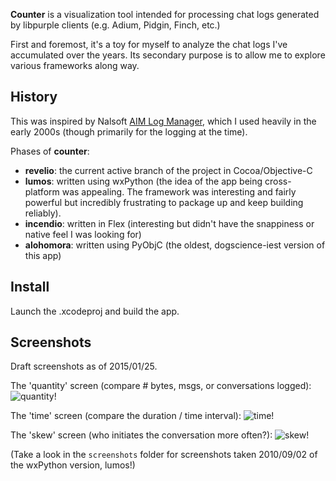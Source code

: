 **Counter** is a visualization tool intended for processing chat logs generated by libpurple clients (e.g. Adium, Pidgin, Finch, etc.)

First and foremost, it's a toy for myself to analyze the chat logs I've accumulated over the years. Its secondary purpose is to allow me to explore various frameworks along way.

## History

This was inspired by Nalsoft [AIM Log Manager](http://www.nalsoft.com/?page=welcome), which I used heavily in the early 2000s (though primarily for the logging at the time).

Phases of **counter**:

* **revelio**: the current active branch of the project in Cocoa/Objective-C
* **lumos**: written using wxPython (the idea of the app being cross-platform was appealing. The framework was interesting and fairly powerful but incredibly frustrating to package up and keep building reliably).
* **incendio**: written in Flex (interesting but didn't have the snappiness or native feel I was looking for)
* **alohomora**: written using PyObjC (the oldest, dogscience-iest version of this app)

## Install

Launch the .xcodeproj and build the app.

## Screenshots

Draft screenshots as of 2015/01/25.

The 'quantity' screen (compare # bytes, msgs, or conversations logged):
![quantity!](https://raw.githubusercontent.com/christineyen/counter/master/screenshots/quantity.png)

The 'time' screen (compare the duration / time interval):
![time!](https://raw.githubusercontent.com/christineyen/counter/master/screenshots/time.png)

The 'skew' screen (who initiates the conversation more often?):
![skew!](https://raw.githubusercontent.com/christineyen/counter/master/screenshots/skew.png)

(Take a look in the `screenshots` folder for screenshots taken 2010/09/02 of the wxPython version, lumos!)
